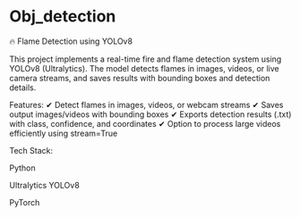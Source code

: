 # Obj_detection

🔥 Flame Detection using YOLOv8

This project implements a real-time fire and flame detection system using YOLOv8 (Ultralytics). The model detects flames in images, videos, or live camera streams, and saves results with bounding boxes and detection details.

Features:
✔ Detect flames in images, videos, or webcam streams
✔ Saves output images/videos with bounding boxes
✔ Exports detection results (.txt) with class, confidence, and coordinates
✔ Option to process large videos efficiently using stream=True

Tech Stack:

Python

Ultralytics YOLOv8

PyTorch